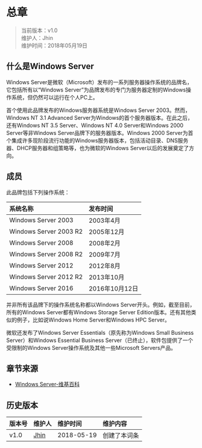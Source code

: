 # 总章
> 当前版本：v1.0  
>维护人：Jhin  
>维护时间：2018年05月19日

## 什么是Windows Server
Windows Server是微软（Microsoft）发布的一系列服务器操作系统的品牌名，它包括所有以“Windows Server”为品牌发布的专门为服务器定制的Windows操作系统，但仍然可以运行在个人PC上。

首个使用此品牌发布的Windows服务器系统是Windows Server 2003。然而，Windows NT 3.1 Advanced Server为Windows的首个服务器版本。在此之后，还有Windows NT 3.5 Server、Windows NT 4.0 Server和Windows 2000 Server等非Windows Server品牌下的服务器版本。Windows 2000 Server为首个集成许多现阶段流行功能的Windows服务器版本，包括活动目录、DNS服务器、DHCP服务器和组策略等，也为微软的Windows Server以后的发展奠定了方向。

## 成员
此品牌包括下列操作系统：

| 系统名称 | 发布时间     |
| :- | :- |
|Windows Server 2003|2003年4月|
|Windows Server 2003 R2|2005年12月|
|Windows Server 2008|2008年2月|
|Windows Server 2008 R2|2009年7月|
|Windows Server 2012|2012年8月|
|Windows Server 2012 R2|2013年10月|
|Windows Server 2016|2016年10月12日|

并非所有该品牌下的操作系统名称都以Windows Server开头。例如，截至目前，所有的Windows Server都有Windows Storage Server Edition版本。还有其他类似的例子，比如说Windows Home Server和Windows HPC Server。

微软还发布了Windows Server Essentials（原先称为Windows Small Business Server）和Windows Essential Business Server（已终止），软件包提供了一个受限制的Windows Server操作系统及其他一些Microsoft Servers产品。

## 章节来源
+ [Windows Server-维基百科](https://zh.wikipedia.org/wiki/Windows_Server)

## 历史版本

| 版本号 | 维护人 |维护时间 |维护内容|
| :- | :- | :-| :- |
| v1.0 | [Jhin](http://blog.link-lin.cn) |2018-05-19|创建了本词条|
